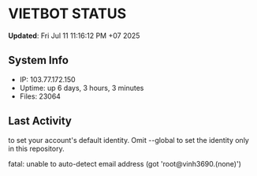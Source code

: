# VIETBOT STATUS
**Updated**: Fri Jul 11 11:16:12 PM +07 2025

## System Info
- IP: 103.77.172.150
- Uptime: up 6 days, 3 hours, 3 minutes
- Files: 23064

## Last Activity

to set your account's default identity.
Omit --global to set the identity only in this repository.

fatal: unable to auto-detect email address (got 'root@vinh3690.(none)')
